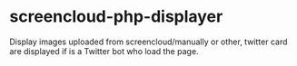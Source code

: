 # screencloud-php-displayer

Display images uploaded from screencloud/manually or other, twitter card are displayed if is a Twitter bot who load the page. 
